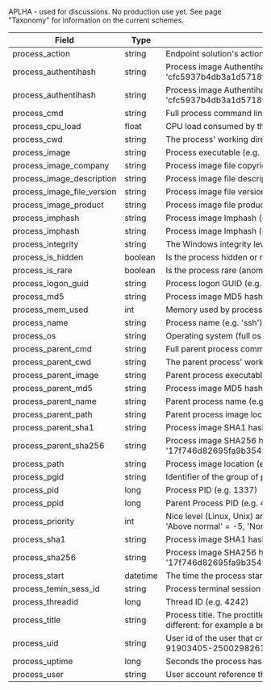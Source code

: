 APLHA - used for discussions. No production use yet. 
See page "Taxonomy" for information on the current schemes. 

| Field | Type | Description |
|----------------------------|----------|------------------------------------------------------------------------------------------------------------------------------------------------------------------------|
| process_action | string | Endpoint solution's action on process (e.g. 'allow', 'block') |
| process_authentihash | string | Process image Authentihash (e.g. 'cfc5937b4db3a1d5718fe144b621d50b0a337854ab3f5e2df152b62627f6fd4a') |
| process_authentihash | string | Process image Authentihash (e.g. 'cfc5937b4db3a1d5718fe144b621d50b0a337854ab3f5e2df152b62627f6fd4a') |
| process_cmd | string | Full process command line (e.g. 'ssh -l user 10.0.0.16') |
| process_cpu_load | float | CPU load consumed by the process (in percent) (e.g. '98.5') |
| process_cwd | string | The process' working directory (e.g. 'C:\temp') |
| process_image | string | Process executable (e.g. 'C:\Windows\System32\calc.exe') |
| process_image_company | string | Process image file copyright (e.g. 'Microsoft Corporation') |
| process_image_description | string | Process image file description (e.g. 'Microsoft Management Console') |
| process_image_file_version | string | Process image file version (e.g. '6.1.7600.16385 (win7_rtm.090713-1255)') |
| process_image_product | string | Process image file product (e.g. 'Microsoft® Windows® Operating System') |
| process_imphash | string | Process image Imphash (e.g. 'ceefb55f764020cc5c5f8f23349ab163') |
| process_imphash | string | Process image Imphash (e.g. 'ceefb55f764020cc5c5f8f23349ab163') |
| process_integrity | string | The Windows integrity level of the process (system, high, medium, low, untrusted) |
| process_is_hidden | boolean | Is the process hidden or not (e.g. false) |
| process_is_rare | boolean | Is the process rare (anomaly detection) (e.g. false) |
| process_logon_guid | string | Process logon GUID (e.g. '{c1b49677-9fde-5d1b-0000-002064d30200}') |
| process_md5 | string | Process image MD5 hash (e.g. 'ad7b9c14083b52bc532fba5948342b98') |
| process_mem_used | int | Memory used by process (working set size in byte) (e.g. 120450000)  |
| process_name | string | Process name (e.g. 'ssh') |
| process_os | string | Operating system (full os information, compare Python's platform.uname()) |
| process_parent_cmd | string | Full parent process command line (e.g. 'sshd') |
| process_parent_cwd | string | The parent process' working directory (e.g. 'C:\Windows\System32') |
| process_parent_image | string | Parent process executable (e.g. 'C:\Windows\System32\svchost.exe') |
| process_parent_md5 | string | Process image MD5 hash (e.g. 'ad7b9c14083b52bc532fba5948342b98') |
| process_parent_name | string | Parent process name (e.g. 'svchost.exe') |
| process_parent_path | string | Parent process image location (e.g. 'C:\Windows') |
| process_parent_sha1 | string | Process image SHA1 hash (e.g. 'ee8cbf12d87c4d388f09b4f69bed2e91682920b5') |
| process_parent_sha256 | string | Process image SHA256 hash (e.g. '17f746d82695fa9b35493b41859d39d786d32b23a9d2e00f4011dec7a02402ae') |
| process_path | string | Process image location (e.g. '\\tsclient\temp') |
| process_pgid | string | Identifier of the group of processes the process belongs to |
| process_pid | long | Process PID (e.g. 1337) |
| process_ppid | long | Parent Process PID (e.g. 42) |
| process_priority | int | Nice level (Linux, Unix) and process priority (Windows; 'Realtime' = -20, 'High' = -15, 'Above normal' = -5, 'Normal' = 0, 'Below normal' = 10, 'Low' = 19) (e.g. -10) |
| process_sha1 | string | Process image SHA1 hash (e.g. 'ee8cbf12d87c4d388f09b4f69bed2e91682920b5') |
| process_sha256 | string | Process image SHA256 hash (e.g. '17f746d82695fa9b35493b41859d39d786d32b23a9d2e00f4011dec7a02402ae') |
| process_start | datetime | The time the process started (e.g. '2016-05-23T08:05:34.853Z') |
| process_temin_sess_id | string | Process terminal session ID (e.g. 1) |
| process_threadid | long | Thread ID (e.g. 4242) |
| process_title | string | Process title. The proctitle, sometimes the same as process name. Can also be different: for example a browser setting its title to the web page currently opened. |
| process_uid | string | User id of the user that created the process (e.g. '1', 'S-1-5-21-549688327-91903405-2500298261-1000') |
| process_uptime | long | Seconds the process has been up (e.g. 127381) |
| process_user | string | User account reference that created the process (e.g. 'Administrator', 'DOM\u123') |